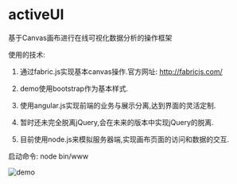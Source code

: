 activeUI
========

基于Canvas画布进行在线可视化数据分析的操作框架


使用的技术:

1. 通过fabric.js实现基本canvas操作.官方网址: http://fabricjs.com/

2. demo使用bootstrap作为基本样式.

3. 使用angular.js实现前端的业务与展示分离,达到界面的灵活定制.

4. 暂时还未完全脱离jQuery,会在未来的版本中实现jQuery的脱离.

5. 目前使用node.js来模拟服务器端,实现画布页面的访问和数据的交互.

启动命令:
node bin/www

![demo](http://d.pcs.baidu.com/thumbnail/ce352aa48db3118ed915daa9e10f75f9?fid=117583018-250528-313798968785400&time=1422374400&sign=FDTAER-DCb740ccc5511e5e8fedcff06b081203-0QFoFDoXP%2F9DXoc4h8Z1lUH7kTI%3D&rt=sh&expires=2h&r=548830900&sharesign=unknown&size=c710_u500&quality=100)
